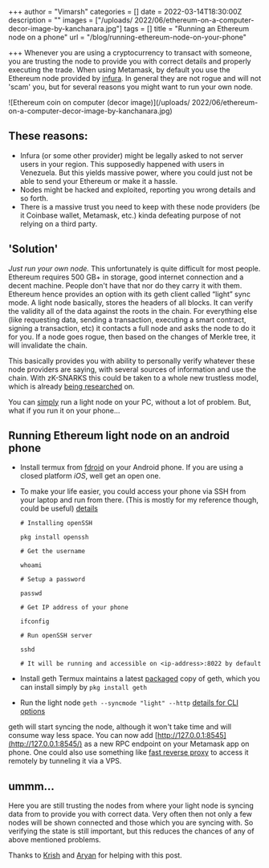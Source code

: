 +++
author = "Vimarsh"
categories = []
date = 2022-03-14T18:30:00Z
description = ""
images = ["/uploads/ 2022/06/ethereum-on-a-computer-decor-image-by-kanchanara.jpg"]
tags = []
title = "Running an Ethereum node on a phone"
url = "/blog/running-ethereum-node-on-your-phone"

+++
Whenever you are using a cryptocurrency to transact with someone, you are trusting the node to provide you with correct details and properly executing the trade. When using Metamask, by default you use the Ethereum node provided by [infura](https://infura.io/). In general they are not rogue and will not 'scam' you, but for several reasons you might want to run your own node.

![Ethereum coin on computer (decor image)](/uploads/ 2022/06/ethereum-on-a-computer-decor-image-by-kanchanara.jpg)

## These reasons:

* Infura (or some other provider) might be legally asked to not server users in your region. This supposedly happened with users in Venezuela. But this yields massive power, where you could just not be able to send your Ethereum or make it a hassle.
* Nodes might be hacked and exploited, reporting you wrong details and so forth.
* There is a massive trust you need to keep with these node providers (be it Coinbase wallet, Metamask, etc.) kinda defeating purpose of not relying on a third party.

## 'Solution'

_Just run your own node._ This unfortunately is quite difficult for most people. Ethereum requires 500 GB+ in storage, good internet connection and a decent machine. People don't have that nor do they carry it with them. Ethereum hence provides an option with its geth client called “light” sync mode. A light node basically, stores the headers of all blocks. It can verify the validity all of the data against the roots in the chain. For everything else (like requesting data, sending a transaction, executing a smart contract, signing a transaction, etc) it contacts a full node and asks the node to do it for you. If a node goes rogue, then based on the changes of Merkle tree, it will invalidate the chain.

This basically provides you with ability to personally verify whatever these node providers are saying, with several sources of information and use the chain. With zK-SNARKS this could be taken to a whole new trustless model, which is already [being researched](https://eprint.iacr.org/2021/1657.pdf) on.

You can [simply](https://ethereum.org/en/developers/tutorials/run-light-node-geth/) run a light node on your PC, without a lot of problem. But, what if you run it on your phone...

## Running Ethereum light node on an android phone

* Install termux from [fdroid](https://f-droid.org/en/packages/com.termux/) on your Android phone. If you are using a closed platform _iOS_, well get an open one.
* To make your life easier, you could access your phone via SSH from your laptop and run from there. (This is mostly for my reference though, could be useful) [details](https://wiki.termux.com/wiki/Remote_Access)

      # Installing openSSH
      
      pkg install openssh
      
      # Get the username
      
      whoami
      
      # Setup a password
      
      passwd
      
      # Get IP address of your phone
      
      ifconfig
      
      # Run openSSH server
      
      sshd
      
      # It will be running and accessible on <ip-address>:8022 by default
* Install geth Termux maintains a latest [packaged](https://github.com/termux/termux-packages/tree/master/packages/geth) copy of geth, which you can install simply by `pkg install geth`
* Run the light node `geth --syncmode "light" --http` [details for CLI options](https://geth.ethereum.org/docs/interface/command-line-options)

geth will start syncing the node, although it won't take time and will consume way less space. You can now add [http://127.0.0.1:8545](http://127.0.0.1:8545/) as a new RPC endpoint on your Metamask app on phone. One could also use something like [fast reverse proxy](https://github.com/fatedier/frp) to access it remotely by tunneling it via a VPS.

## ummm...

Here you are still trusting the nodes from where your light node is syncing data from to provide you with correct data. Very often then not only a few nodes will be shown connected and those which you are syncing with. So verifying the state is still important, but this reduces the chances of any of above mentioned problems.

Thanks to [Krish](https://krishpatel.cc/) and [Aryan](https://aryantiwari.com/) for helping with this post.